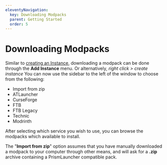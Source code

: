 ```yaml
---
eleventyNavigation:
  key: Downloading Modpacks
  parent: Getting Started
  order: 5
---
```


# Downloading Modpacks

Similar to [creating an Instance](../create-instance), downloading a modpack can be done through the **Add Instance** menu. Or alternatively, *right click > create instance*
You can now use the sidebar to the left of the window to choose from the following:

* Import from zip
* ATLauncher
* CurseForge
* FTB
* FTB Legacy
* Technic
* Modrinth

After selecting which service you wish to use, you can browse the modpacks which available to install.

The "**Import from zip**" option assumes that you have manually downloaded a modpack to your computer through other means, and will ask for a **.zip** archive containing a PrismLauncher compatible pack.
